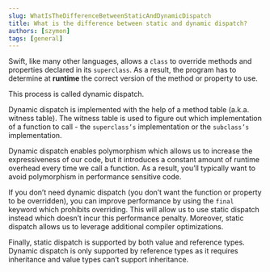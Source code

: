```yaml
---
slug: WhatIsTheDifferenceBetweenStaticAndDynamicDispatch
title: What is the difference between static and dynamic dispatch?
authors: [szymon]
tags: [general]
---
```


Swift, like many other languages, allows a `class` to override methods and properties declared in its `superclass`. As a result, the program has to determine at **runtime** the correct version of the method or property to use.

This process is called dynamic dispatch.

Dynamic dispatch is implemented with the help of a method table (a.k.a. witness table). The witness table is used to figure out which implementation of a function to call - the `superclass’s` implementation or the `subclass’s` implementation.

Dynamic dispatch enables polymorphism which allows us to increase the expressiveness of our code, but it introduces a constant amount of runtime overhead every time we call a function. As a result, you’ll typically want to avoid polymorphism in performance sensitive
code.

If you don’t need dynamic dispatch (you don’t want the function or property to be overridden), you can improve performance by using the `final` keyword which prohibits overriding. This will allow us to use static dispatch instead which doesn’t incur this performance penalty. Moreover, static dispatch allows us to leverage additional compiler optimizations.

Finally, static dispatch is supported by both value and reference types. Dynamic dispatch is only supported by reference types as it requires inheritance and value types can’t support inheritance.
